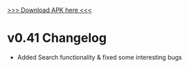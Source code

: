 [>>> Download APK here <<<](https://github.com/lswarnkar1/NAAD-Sessions-Practice/raw/ecom_admin_0.41/app/build/outputs/apk/debug/app-debug.apk)

# v0.41 Changelog

* Added Search functionality & fixed some interesting bugs
